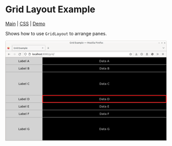 # Grid Layout Example

[Main](./src/main.ts) | [CSS](./src/main.css) | [Demo](https://metsci.github.io/gleam/examples/grid/)

Shows how to use `GridLayout` to arrange panes.

![Screenshot](./screenshot.png)
